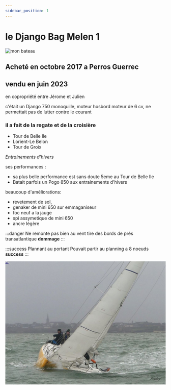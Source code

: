 ```yaml
---
sidebar_position: 1
---
```


 # le Django Bag Melen 1
![mon bateau](/img/genack.JPG "entrainement d'hivers")
  ## Acheté en octobre 2017 a Perros Guerrec
  ## vendu en juin 2023 
   
   en copropriété entre Jérome et Julien
 
   c'était un Django 750 monoquille, moteur hosbord
   moteur de 6 cv, ne permettait pas de lutter contre le courant
  ### il a fait de la regate et de la croisière

  * Tour de Belle Ile
  * Lorient-Le Belon
  * Tour de Groix

  *Entrainements d'hivers*

  ses performances :

  * sa plus belle performance est sans doute 5eme au Tour de Belle Ile
  * Batait parfois un Pogo 850 aux entrainements d'hivers

  beaucoup d'améliorations:
  * revetement de sol, 
  * genaker de mini 650 sur emmaganiseur
  * foc neuf a la jauge
  * spi assymetique de mini 650
  * ancre légère


  :::danger Ne remonte pas bien au vent
  tire des bords de près transatlantique **dommage**
  :::

  :::success Plannant au portant
  Pouvait partir au planning a 8 noeuds **success**
  :::

 
![mon bateau](/img/BM110.jpg "entrainement d'hivers")
